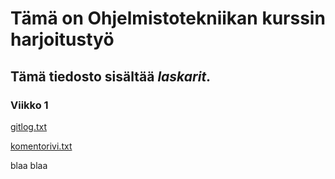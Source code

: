 # Tämä on Ohjelmistotekniikan kurssin harjoitustyö

## Tämä **tiedosto** sisältää *laskarit*.

### Viikko 1

[gitlog.txt](https://github.com/evahteri/ot-harjoitustyo/blob/master/laskarit/viikko1/gitlog.txt)

[komentorivi.txt](https://github.com/evahteri/ot-harjoitustyo/blob/master/laskarit/viikko1/komentorivi.txt)

blaa blaa
